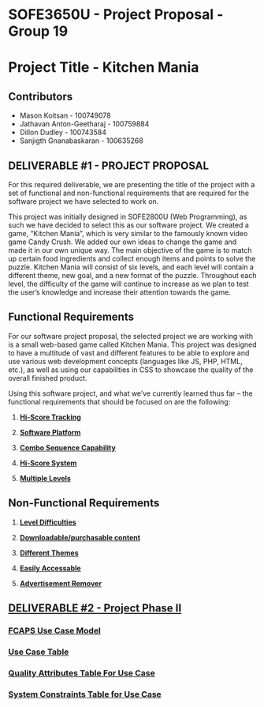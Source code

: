 # SOFE3650U - Project Proposal - Group 19
# Project Title - Kitchen Mania 
## Contributors 
* Mason Koitsan - 100749078
* Jathavan Anton-Geetharaj - 100759884
* Dillon Dudley - 100743584
* Sanjigth Gnanabaskaran - 100635268

## DELIVERABLE #1 - PROJECT PROPOSAL 

For this required deliverable, we are presenting the title of the project with a set of functional and non-functional requirements that are required for the software project we have selected to work on. 

This project was initially designed in SOFE2800U (Web Programming), as such we have decided to select this as our software project. We created a game, “Kitchen Mania”, which is very similar to the famously known video game Candy Crush. We added our own ideas to change the game and made it in our own unique way. The main objective of the game is to match up certain food ingredients and collect enough items and points to solve the puzzle. Kitchen Mania will consist of six levels, and each level will contain a different theme, new goal, and a new format of the puzzle. Throughout each level, the difficulty of the game will continue to increase as we plan to test the user’s knowledge and increase their attention towards the game.  

## Functional Requirements
For our software project proposal, the selected project we are working with is a small web-based game called Kitchen Mania. This project was designed to have a multitude of vast and different features to be able to explore and use various web development concepts (languages like JS, PHP, HTML, etc.), as well as using our capabilities in CSS to showcase the quality of the overall finished product. 

Using this software project, and what we’ve currently learned thus far – the functional requirements that should be focused on are the following:

1) **[Hi-Score Tracking](https://github.com/sanjigth/SOFE3650U_ProjectPropsal/tree/main/Deliverable%20%231)** 

2) **[Software Platform](https://github.com/sanjigth/SOFE3650U_ProjectPropsal/tree/main/Deliverable%20%231)** 

3) **[Combo Sequence Capability](https://github.com/sanjigth/SOFE3650U_ProjectPropsal/tree/main/Deliverable%20%231)**

4) **[Hi-Score System](https://github.com/sanjigth/SOFE3650U_ProjectPropsal/tree/main/Deliverable%20%231)**

5) **[Multiple Levels](https://github.com/sanjigth/SOFE3650U_ProjectPropsal/tree/main/Deliverable%20%231)**

## Non-Functional Requirements 

1) **[Level Difficulties](https://github.com/sanjigth/SOFE3650U_ProjectPropsal/tree/main/Deliverable%20%231)**

2) **[Downloadable/purchasable content](https://github.com/sanjigth/SOFE3650U_ProjectPropsal/tree/main/Deliverable%20%231)**

3) **[Different Themes](https://github.com/sanjigth/SOFE3650U_ProjectPropsal/tree/main/Deliverable%20%231)**

4) **[Easily Accessable](https://github.com/sanjigth/SOFE3650U_ProjectPropsal/tree/main/Deliverable%20%231)**

5) **[Advertisement Remover](https://github.com/sanjigth/SOFE3650U_ProjectPropsal/tree/main/Deliverable%20%231)**

## [DELIVERABLE #2 - Project Phase II](/Deliverable%20#2) 

### **[FCAPS Use Case Model](Deliverable%20#2/FCAPS_PhaseII_Diagram.pdf)**

### **[Use Case Table](Deliverable%20#2/UseCase_Table.pdf)**

### **[Quality Attributes Table For Use Case](Deliverable%20#2/QualityAttributes_Table.pdf)**

### **[System Constraints Table for Use Case](Deliverable%20#2/Constraints_Table.pdf)**